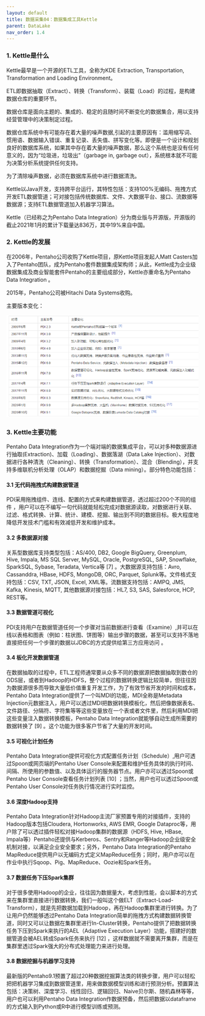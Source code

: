 ```yaml
---
layout: default
title: 数据采集04：数据集成工具Kettle
parent: DataLake
nav_order: 1.4
---
```


### 1. Kettle是什么

Kettle最早是一个开源的ETL工具，全称为KDE Extraction, Transportation, Transformation and Loading Environment。

ETL即数据抽取（Extract）、转换（Transform）、装载（Load）的过程，是构建数据仓库的重要环节。

数据仓库是面向主题的、集成的、稳定的且随时间不断变化的数据集合，用以支持经营管理中的决策制定过程。

数据仓库系统中有可能存在着大量的噪声数据,引起的主要原因有：滥用缩写词、惯用语、数据输入错误、重复记录、丢失值、拼写变化等。即便是一个设计和规划良好的数据库系统，如果其中存在着大量的噪声数据，那么这个系统也是没有任何意义的，因为“垃圾进，垃圾出”（garbage in, garbage out），系统根本就不可能为决策分析系统提供任何支持。

为了清除噪声数据，必须在数据库系统中进行数据清洗。

Kettle以Java开发，支持跨平台运行，其特性包括：支持100%无编码、拖拽方式开发ETL数据管道；可对接包括传统数据库、文件、大数据平台、接口、流数据等数据源；支持ETL数据管道加入机器学习算法。

Kettle（已经称之为Pentaho Data Integration）分为商业版与开源版，开源版的截止2021年1月的累计下载量达836万，其中19%来自中国。

### 2. Kettle的发展

在2006年，Pentaho公司收购了Kettle项目，原Kettle项目发起人Matt Casters加入了Pentaho团队，成为Pentaho套件数据集成架构师；从此，Kettle成为企业级数据集成及商业智能套件Pentaho的主要组成部分，Kettle亦重命名为Pentaho Data Integration  。

2015年，Pentaho公司被Hitachi Data Systems收购。

主要版本变化：

![](../../assets/images/DataLake/attachments/数据采集04：数据集成工具Kettle_image_0.png)

### 3. Kettle主要功能

Pentaho Data Integration作为一个端对端的数据集成平台，可以对多种数据源进行抽取(Extraction)、加载（Loading）、数据落湖（Data Lake Injection）、对数据进行各种清洗（Cleaning）、转换（Transformation）、混合（Blending），并支持多维联机分析处理（OLAP）和数据挖掘（Data mining）。部分特色功能包括：

#### 3.1 无代码拖拽式构建数据管道

PDI采用拖拽组件、连线、配置的方式来构建数据管道，透过超过200个不同的组件 ，用户可以在不编写一句代码就能轻松完成对数据源读取，对数据进行关联、过滤、格式转换、计算、统计、建模、挖掘、输出到不同的数据目标。极大程度地降低开发技术门槛和有效减低开发和维护成本。

#### 3.2 多数据源对接

关系型数据库支持类型包括：AS/400, DB2, Google BigQuery, Greenplum, Hive, Impala, MS SQL Server, MySQL, Oracle, PostgreSQL, SAP, Snowflake, SparkSQL, Sybase, Teradata, Vertica等 [7]  。大数据源支持包括：Avro, Cassanddra, HBase, HDFS, MongoDB, ORC, Parquet, Splunk等。文件格式支持包括：CSV, TXT, JSON, Excel, XML等。流数据支持包括：AMPQ, JMS, Kafka, Kinesis, MQTT, 其他数据源对接包括：HL7, S3, SAS, Salesforce, HCP, REST等。

#### 3.3 数据管道可视化

PDI支持用户在数据管道任何一个步骤对当前数据进行查看（Examine）,并可以在线以表格和图表（例如：柱状图、饼图等）输出步骤的数据，甚至可以支持不落地直接把任何一个步骤的数据以JDBC的方式提供给第三方应用访问 。

#### 3.4 板化开发数据管道

在数据抽取的过程中，ETL工程师通常要从众多不同的数据源把数据抽取到数仓的ODS层，或者到Hadoop的HDFS，整个过程的数据转换逻辑比较简单，但往往因为数据源很多而导致大量低价值重复开发工作，为了有效节省开发的时间和成本，Pentaho Data Integration提供了一个叫MDI的功能，MDI全称是Metadata Injection元数据注入，用户可以透过MDI把数据转换模板化，然后把像数据表名、文件路径、分隔符、字符集等等这些变量放在一个表或者文件里，然后利用MDI把这些变量注入数据转换模板，Pentaho Data Integration就能够自动生成所需要的数据转换了 [9]  。这个功能为很多客户节省了大量的开发时间。

#### 3.5 可视化计划任务

Pentaho Data Integration提供可视化方式配置任务计划（Schedule）,用户可透过Spoon或网页端的Pentaho User Console来配置和维护任务具体的执行时间、间隔、所使用的参数值、以及具体运行的服务器节点。用户亦可以透过Spoon或Pentaho User Console查看任务计划列表 [10]  ；当然，用户也可以透过Spoon或Pentaho User Console对任务执行情况进行实时监控。

#### 3.6 深度Hadoop支持

Pentaho Data Integration针对Hadoop主流厂家预置专用的对接插件，支持的Hadoop版本包括Cloudera, Hortonworks, AWS EMR, Google Dataproc等，用户除了可以透过插件轻松对接Hadoop集群的数据源（HDFS, Hive, HBase, Impala等）Pentaho还提供与Kerberos、Sentry和Ranger等Hadoop企业级安全机制对接，以满足企业安全要求；另外，Pentaho Data Integration的Pentaho MapReduce提供用户以无编码方式定义MapReduce任务；同时，用户亦可以在作业中执行Sqoop、Pig、MapReduce、Oozie和Spark任务。

#### 3.7 数据任务下压Spark集群

对于很多使用Hadoop的企业，往往因为数据量大，考虑到性能，会以脚本的方式来在集群里直接进行数据转换，我们一般叫这个做ELT（Extract-Load-Transform），就是先把数据加载到Hadoop，再在Hadoop集群里进行转换。为了让用户仍然能够透过Pentaho Data Integration简单的拖拽方式构建数据转换管道，同时又可以让数据在集群里进行In-Cluster转换，Pentaho提供了把数据转换任务下压到Spark来执行的AEL（Adaptive Execution Layer）功能，搭建好的数据管道会被AEL转成Spark任务来执行 [12]  ，这样数据就不需要离开集群，而是在集群里透过Spark强大的分布式处理能力来进行处理。

#### 3.8 数据挖掘与机器学习支持

最新版的Pentaho9.1预置了超过20种数据挖掘算法类的转换步骤，用户可以轻松把把机器学习集成到数据管道里，用来做数据模型训练和进行预测分析。预置算法包括：决策树、深度学习、线性回归、逻辑回归、Naive贝尔斯、随机森林等等，用户也可以利用Pentaho Data Integration作数据预备，然后把数据以dataframe的方式输入到Python或R中进行模型训练或预测。